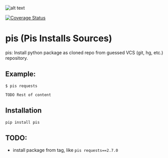![alt text](https://travis-ci.org/xliiv/pis.svg?branch=travis)

[![Coverage Status](https://coveralls.io/repos/github/xliiv/pis/badge.svg)](https://coveralls.io/github/xliiv/pis)


# pis (Pis Installs Sources)

pis: Install python package as cloned repo from guessed VCS (git, hg, etc.)
repository.


## Example:

```
$ pis requests

TODO Rest of content

```

## Installation

`pip install pis`


## TODO:

* install package from tag, like `pis requests==2.7.0`
